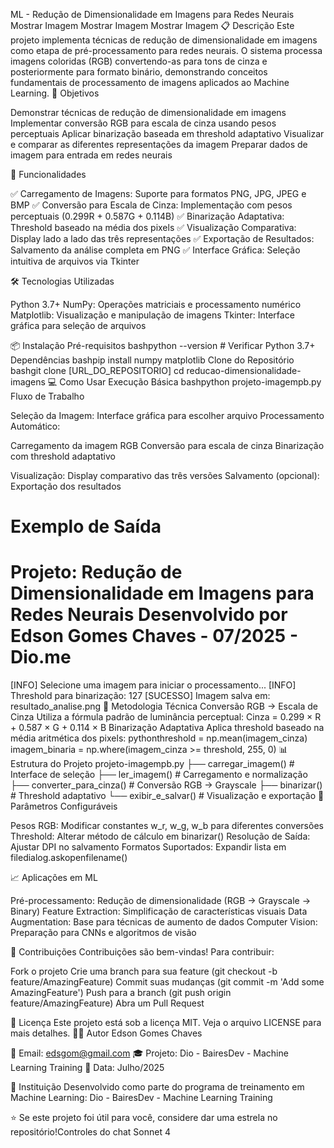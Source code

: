 ML - Redução de Dimensionalidade em Imagens para Redes Neurais
Mostrar Imagem
Mostrar Imagem
Mostrar Imagem
📋 Descrição
Este projeto implementa técnicas de redução de dimensionalidade em imagens como etapa de pré-processamento para redes neurais. O sistema processa imagens coloridas (RGB) convertendo-as para tons de cinza e posteriormente para formato binário, demonstrando conceitos fundamentais de processamento de imagens aplicados ao Machine Learning.
🎯 Objetivos

Demonstrar técnicas de redução de dimensionalidade em imagens
Implementar conversão RGB para escala de cinza usando pesos perceptuais
Aplicar binarização baseada em threshold adaptativo
Visualizar e comparar as diferentes representações da imagem
Preparar dados de imagem para entrada em redes neurais

🚀 Funcionalidades

✅ Carregamento de Imagens: Suporte para formatos PNG, JPG, JPEG e BMP
✅ Conversão para Escala de Cinza: Implementação com pesos perceptuais (0.299R + 0.587G + 0.114B)
✅ Binarização Adaptativa: Threshold baseado na média dos pixels
✅ Visualização Comparativa: Display lado a lado das três representações
✅ Exportação de Resultados: Salvamento da análise completa em PNG
✅ Interface Gráfica: Seleção intuitiva de arquivos via Tkinter

🛠️ Tecnologias Utilizadas

Python 3.7+
NumPy: Operações matriciais e processamento numérico
Matplotlib: Visualização e manipulação de imagens
Tkinter: Interface gráfica para seleção de arquivos

📦 Instalação
Pré-requisitos
bashpython --version  # Verificar Python 3.7+
Dependências
bashpip install numpy matplotlib
Clone do Repositório
bashgit clone [URL_DO_REPOSITORIO]
cd reducao-dimensionalidade-imagens
💻 Como Usar
Execução Básica
bashpython projeto-imagempb.py
Fluxo de Trabalho

Seleção da Imagem: Interface gráfica para escolher arquivo
Processamento Automático:

Carregamento da imagem RGB
Conversão para escala de cinza
Binarização com threshold adaptativo


Visualização: Display comparativo das três versões
Salvamento (opcional): Exportação dos resultados

Exemplo de Saída
======================================================================
Projeto: Redução de Dimensionalidade em Imagens para Redes Neurais
Desenvolvido por Edson Gomes Chaves - 07/2025 - Dio.me
======================================================================
[INFO] Selecione uma imagem para iniciar o processamento...
[INFO] Threshold para binarização: 127
[SUCESSO] Imagem salva em: resultado_analise.png
🔬 Metodologia Técnica
Conversão RGB → Escala de Cinza
Utiliza a fórmula padrão de luminância perceptual:
Cinza = 0.299 × R + 0.587 × G + 0.114 × B
Binarização Adaptativa
Aplica threshold baseado na média aritmética dos pixels:
pythonthreshold = np.mean(imagem_cinza)
imagem_binaria = np.where(imagem_cinza >= threshold, 255, 0)
📊 Estrutura do Projeto
projeto-imagempb.py
├── carregar_imagem()          # Interface de seleção
├── ler_imagem()              # Carregamento e normalização
├── converter_para_cinza()     # Conversão RGB → Grayscale
├── binarizar()               # Threshold adaptativo
└── exibir_e_salvar()         # Visualização e exportação
🔧 Parâmetros Configuráveis

Pesos RGB: Modificar constantes w_r, w_g, w_b para diferentes conversões
Threshold: Alterar método de cálculo em binarizar()
Resolução de Saída: Ajustar DPI no salvamento
Formatos Suportados: Expandir lista em filedialog.askopenfilename()

📈 Aplicações em ML

Pré-processamento: Redução de dimensionalidade (RGB → Grayscale → Binary)
Feature Extraction: Simplificação de características visuais
Data Augmentation: Base para técnicas de aumento de dados
Computer Vision: Preparação para CNNs e algoritmos de visão

🤝 Contribuições
Contribuições são bem-vindas! Para contribuir:

Fork o projeto
Crie uma branch para sua feature (git checkout -b feature/AmazingFeature)
Commit suas mudanças (git commit -m 'Add some AmazingFeature')
Push para a branch (git push origin feature/AmazingFeature)
Abra um Pull Request

📄 Licença
Este projeto está sob a licença MIT. Veja o arquivo LICENSE para mais detalhes.
👨‍💻 Autor
Edson Gomes Chaves

📧 Email: edsgom@gmail.com
🎓 Projeto: Dio - BairesDev - Machine Learning Training
📅 Data: Julho/2025

🏢 Instituição
Desenvolvido como parte do programa de treinamento em Machine Learning:
Dio - BairesDev - Machine Learning Training

⭐ Se este projeto foi útil para você, considere dar uma estrela no repositório!Controles do chat Sonnet 4
